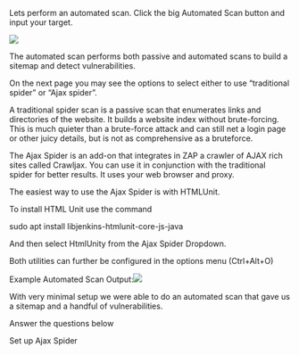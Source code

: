Lets perform an automated scan. Click the big Automated Scan button and input your target.

![](https://lh4.googleusercontent.com/1NsFAThXFHd7PdAR9C1puIflm8QYQJrxZ0hEC1me4aZKxlfuagRPJHOYdo0RLzmLBMXfWmgUvSOwBLHZkFR_rAANQEb3AG9HkdYyEBsjCr9rDPxGPtQ73SPszwO2BhtrWOR6l2Wa)

The automated scan performs both passive and automated scans to build a sitemap and detect vulnerabilities.

On the next page you may see the options to select either to use “traditional spider” or “Ajax spider”.  

A traditional spider scan is a passive scan that enumerates links and directories of the website. It builds a website index without brute-forcing. This is much quieter than a brute-force attack and can still net a login page or other juicy details, but is not as comprehensive as a bruteforce.  

The Ajax Spider is an add-on that integrates in ZAP a crawler of AJAX rich sites called Crawljax. You can use it in conjunction with the traditional spider for better results. It uses your web browser and proxy.  

The easiest way to use the Ajax Spider is with HTMLUnit.   

To install HTML Unit use the command

sudo apt install libjenkins-htmlunit-core-js-java

And then select HtmlUnity from the Ajax Spider Dropdown. 

Both utilities can further be configured in the options menu (Ctrl+Alt+O)  

Example Automated Scan Output:![](https://lh5.googleusercontent.com/rmYUE3qmjalywZ1gDsYhXtmOlJ5T8ei4OXXV2_0KhK7VPODDLtAoT-c9uBG-CC24Ivf1JkEYsF2irOJClEBqBPxzsdOX2r_ZUnf4i2ed5UZ5Qpl872IENhxcWRVhivehiJb4mV-B)

With very minimal setup we were able to do an automated scan that gave us a sitemap and a handful of vulnerabilities. 

Answer the questions below

Set up Ajax Spider